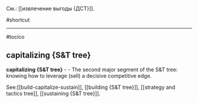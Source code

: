 См.: [[извлечение выгоды {ДСТ}]].

#shortcut




<hr/>

#tocico

## capitalizing {S&T tree}

<b>capitalizing {S&T tree}</b> -  - The second major segment of the S&amp;T tree: knowing how to leverage (sell) a decisive competitive edge.  



See:[[build-capitalize-sustain]], [[building {S&T tree}]], [[strategy and tactics tree]], [[sustaining {S&T tree}]].
